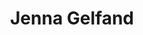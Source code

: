 ---
title: "Jenna Gelfand"
presenter_id: jenna_gelfand
permalink: /member_full_publications/jenna_gelfand
layout: member_all_publications
---